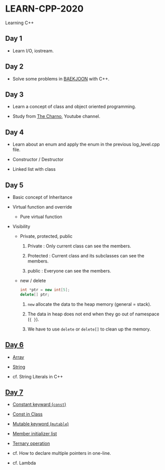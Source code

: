 # LEARN-CPP-2020

Learning C++

## Day 1

- Learn I/O, iostream.

## Day 2

- Solve some problems in [BAEKJOON](https://www.acmicpc.net/) with C++.

## Day 3

- Learn a concept of class and object oriented programming.

- Study from [The Charno](https://www.youtube.com/playlist?list=PLlrATfBNZ98dudnM48yfGUldqGD0S4FFb), Youtube channel.

## Day 4

- Learn about an enum and apply the enum in the previous log_level.cpp file.

- Constructor / Destructor

- Linked list with class

## Day 5

- Basic concept of Inheritance

- Virtual function and override

  - Pure virtual function

- Visibility

  - Private, protected, public

    1. Private : Only current class can see the members.

    1. Protected : Current class and its subclasses can see the members.

    1. public : Everyone can see the members.

  * new / delete

    ```cpp
    int *ptr = new int[5];
    delete[] ptr;
    ```

    1. `new` allocate the data to the heap memory (general = stack).

    1. The data in heap does not end when they go out of namespace (`{ }`).

    1. We have to use `delete` or `delete[]` to clean up the memory.

## [Day 6](day6/readme.md)

- [Array](day6/array.cpp)

- [String](day6/string.cpp)

- cf. String Literals in C++

## [Day 7](day7/readme.md)

- [Constant keyward (`const`)](day7/const.cpp)

- [Const in Class](day7/const_in_class.cpp)

- [Mutable keyword (`mutable`)](day7/mutable.cpp)

- [Member initializer list](day7/initializer_list.cpp)

- [Ternary operation](day7/ternary_operation.cpp)

- cf. How to declare multiple pointers in one-line.

- cf. Lambda
